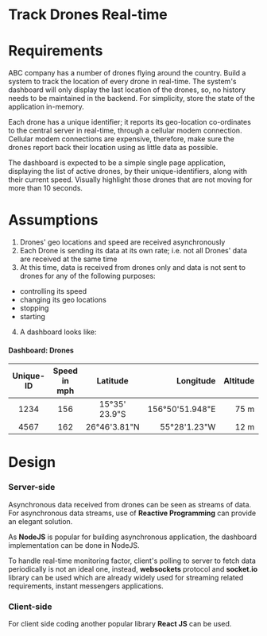 # __Track Drones Real-time__

# Requirements  
ABC company has a number of drones flying around the country.  Build a system to track the location of every drone in real-time. The system's dashboard will only display the last location of the drones, so, no history needs to be maintained in the backend.  For simplicity, store the state of the application in-memory.

Each drone has a unique identifier; it reports its geo-location co-ordinates to the central server in real-time, through a cellular modem connection.  Cellular modem connections are expensive, therefore, make sure the drones report back their location using as little data as possible.

The dashboard is expected to be a simple single page application, displaying the list of active drones, by their unique-identifiers, along with their current speed.  Visually highlight those drones that are not moving for more than 10 seconds.


# Assumptions  
1. Drones' geo locations and speed are received asynchronously
2. Each Drone is sending its data at its own rate; i.e. not all Drones' data are received at the same time
3. At this time, data is received from drones only and data is not sent to drones for any of the following purposes:
 * controlling its speed
 * changing its geo locations
 * stopping
 * starting
4. A dashboard looks like:
#### Dashboard: Drones  

| Unique-ID   |Speed in mph  |Latitude            | Longitude            | Altitude   | Status       |
|:-----------:|:------------:|:------------------:| --------------------:| ----------:| ------------:|
| 1234        | 156          | 15&deg;35' 23.9"S  | 156&deg;50'51.948"E  | 75 m       | Active       |
| 4567        | 162          | 26&deg;46'3.81"N   | 55&deg;28'1.23"W     | 12 m       | __Inactive__ |


# Design  

### Server-side

Asynchronous data received from drones can be seen as streams of data.  For asynchronous data streams, use of __Reactive Programming__ can provide an elegant solution.  


As __NodeJS__ is popular for building asynchronous application, the dashboard implementation can be done in NodeJS.  

To handle real-time monitoring factor, client's polling to server to fetch data periodically is not an ideal one, instead, __websockets__ protocol and __socket.io__ library can be used which are already widely used for streaming related requirements, instant messengers applications.


### Client-side

For client side coding another popular library __React JS__ can be used.
